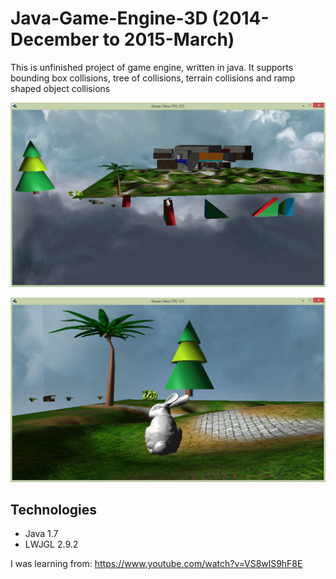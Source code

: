 # Java-Game-Engine-3D (2014-December to 2015-March)
This is unfinished project of game engine, written in java. It supports bounding box collisions, tree of collisions, terrain collisions and ramp shaped object collisions

![alt test](https://github.com/DehydratedWater/Java-Game-Engine-3D/blob/master/GameEngine3D.png)

![alt test](https://github.com/DehydratedWater/Java-Game-Engine-3D/blob/master/GameEngine3D2.png)

## Technologies
* Java 1.7 
* LWJGL 2.9.2

I was learning from:
https://www.youtube.com/watch?v=VS8wlS9hF8E
